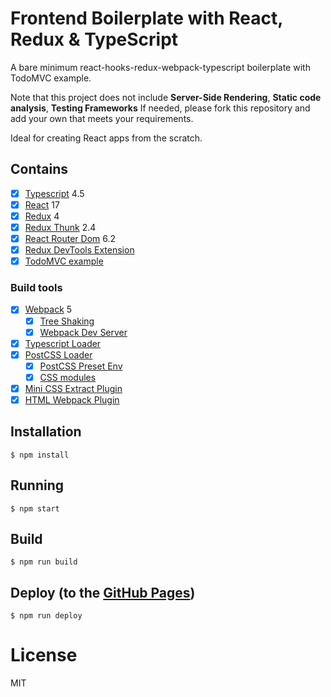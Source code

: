 # Frontend Boilerplate with React, Redux & TypeScript

A bare minimum react-hooks-redux-webpack-typescript boilerplate with TodoMVC example.

Note that this project does not include **Server-Side Rendering**, **Static code analysis**, **Testing Frameworks**
If needed, please fork this repository and add your own that meets your requirements.

Ideal for creating React apps from the scratch.

## Contains

- [x] [Typescript](https://www.typescriptlang.org/) 4.5
- [x] [React](https://facebook.github.io/react/) 17
- [x] [Redux](https://github.com/reactjs/redux) 4
- [x] [Redux Thunk](https://github.com/reduxjs/redux-thunk) 2.4
- [x] [React Router Dom](https://github.com/remix-run/react-router) 6.2
- [x] [Redux DevTools Extension](https://github.com/zalmoxisus/redux-devtools-extension)
- [x] [TodoMVC example](http://todomvc.com)

### Build tools

- [x] [Webpack](https://webpack.github.io) 5
  - [x] [Tree Shaking](https://medium.com/@Rich_Harris/tree-shaking-versus-dead-code-elimination-d3765df85c80)
  - [x] [Webpack Dev Server](https://github.com/webpack/webpack-dev-server)
- [x] [Typescript Loader](https://github.com/TypeStrong/ts-loader)
- [x] [PostCSS Loader](https://github.com/postcss/postcss-loader)
  - [x] [PostCSS Preset Env](https://preset-env.cssdb.org/)
  - [x] [CSS modules](https://github.com/css-modules/css-modules)
- [x] [Mini CSS Extract Plugin](https://github.com/webpack-contrib/mini-css-extract-plugin)
- [x] [HTML Webpack Plugin](https://github.com/ampedandwired/html-webpack-plugin)

## Installation

```
$ npm install
```

## Running

```
$ npm start
```

## Build

```
$ npm run build
```

## Deploy (to the [GitHub Pages](https://pages.github.com/))

```
$ npm run deploy
```

# License

MIT
